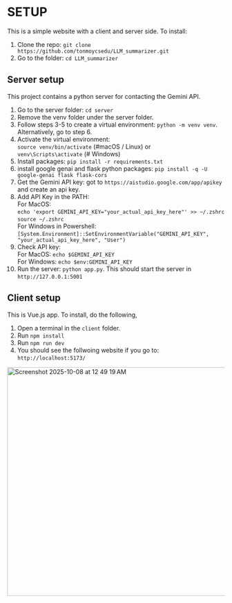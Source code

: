 # SETUP

This is a simple website with a client and server side. To install:

1. Clone the repo: `git clone https://github.com/tonmoycsedu/LLM_summarizer.git`
2. Go to the folder: `cd LLM_summarizer`


## Server setup
This project contains a python server for contacting the Gemini API.

1. Go to the server folder: `cd server`
2. Remove the venv folder under the server folder.
3. Follow steps 3-5 to create a virtual environment: `python -m venv venv`. Alternatively, go to step 6.
4. Activate the virtual environment:    
   `source venv/bin/activate` (#macOS / Linux) or  
   `venv\Scripts\activate` (# Windows)
5. Install packages: `pip install -r requirements.txt`
6. install google genai and flask python packages: `pip install -q -U google-genai flask flask-cors`
7. Get the Gemini API key: got to `https://aistudio.google.com/app/apikey` and create an api key.  
8. Add API Key in the PATH:  
   For MacOS:    
      `echo 'export GEMINI_API_KEY="your_actual_api_key_here"' >> ~/.zshrc`  
      `source ~/.zshrc`    
   For Windows in Powershell:  
       `[System.Environment]::SetEnvironmentVariable("GEMINI_API_KEY", "your_actual_api_key_here", "User")`
10. Check API key:  
    For MacOS: `echo $GEMINI_API_KEY`  
    For Windows: `echo $env:GEMINI_API_KEY`
12. Run the server: `python app.py`. This should start the server in `http://127.0.0.1:5001`

## Client setup
This is Vue.js app. To install, do the following,

1. Open a terminal in the `client` folder.
2. Run `npm install`
3. Run `npm run dev`
4. You should see the follwoing website if you go to: `http://localhost:5173/`

<img width="1434" height="529" alt="Screenshot 2025-10-08 at 12 49 19 AM" src="https://github.com/user-attachments/assets/4c42d0de-fc9e-42ce-ad09-934c323f1be1" />
